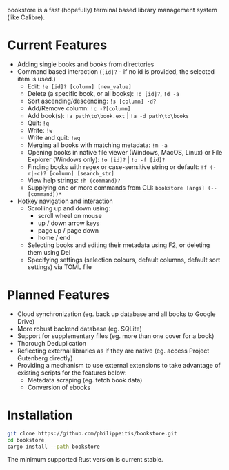 bookstore is a fast (hopefully) terminal based library management system (like Calibre).

# Current Features
- Adding single books and books from directories
- Command based interaction (`[id]?` - if no id is provided, the selected item is used.)
  - Edit: `!e [id]? [column] [new_value]`
  - Delete (a specific book, or all books): `!d [id]?`, `!d -a`
  - Sort ascending/descending: `!s [column] -d?`
  - Add/Remove column: `!c -?[column]`
  - Add book(s): `!a path\to\book.ext` | `!a -d path\to\books`
  - Quit: `!q`
  - Write: `!w`
  - Write and quit: `!wq`
  - Merging all books with matching metadata: `!m -a`
  - Opening books in native file viewer (Windows, MacOS, Linux) or File Explorer (Windows only): `!o [id]?` | `!o -f [id]?`
  - Finding books with regex or case-sensitive string or default: `!f (-r|-c)? [column] [search_str]`
  - View help strings: `!h (command)?`
  - Supplying one or more commands from CLI: `bookstore [args] (-- [command])*`
- Hotkey navigation and interaction
  - Scrolling up and down using:
    - scroll wheel on mouse
    - up / down arrow keys
    - page up / page down
    - home / end
  - Selecting books and editing their metadata using F2, or deleting them using Del
  - Specifying settings (selection colours, default columns, default sort settings) via TOML file
 
# Planned Features
- Cloud synchronization (eg. back up database and all books to Google Drive)
- More robust backend database (eg. SQLite)
- Support for supplementary files (eg. more than one cover for a book)
- Thorough Deduplication
- Reflecting external libraries as if they are native (eg. access Project Gutenberg directly)
- Providing a mechanism to use external extensions to take advantage of existing scripts for the features below:
  - Metadata scraping (eg. fetch book data)
  - Conversion of ebooks
  
# Installation

```bash
git clone https://github.com/philippeitis/bookstore.git
cd bookstore
cargo install --path bookstore
```

The minimum supported Rust version is current stable.
